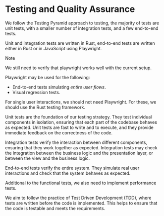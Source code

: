 # Testing and Quality Assurance

We follow the Testing Pyramid approach to testing,
the majority of tests are unit tests,
with a smaller number of integration tests,
and a few end-to-end tests.

Unit and integration tests are written in Rust,
end-to-end tests are written either in Rust or in JavaScript using Playwright.

> [!note]
> We still need to verify that playwright works well with the current setup.
>
> Playwright may be used for the following:
> - End-to-end tests simulating *entire user flows*.
> - Visual regression tests.
>
> For single user interactions, we should not need Playwright.
> For these, we should use the Rust testing framework.

Unit tests are the foundation of our testing strategy.
They test individual components in isolation,
ensuring that each part of the codebase behaves as expected.
Unit tests are fast to write and to execute,
and they provide immediate feedback on the correctness of the code.

Integration tests verify the interaction between different components,
ensuring that they work together as expected.
Integration tests may check the integration between the business logic and the presentation layer,
or between the view and the business logic.

End-to-end tests verify the entire system.
They simulate real user interactions and check that the system behaves as expected.

Additional to the functional tests,
we also need to implement performance tests.

We aim to follow the practice of Test Driven Development (TDD),
where tests are written before the code is implemented.
This helps to ensure that the code is testable and meets the requirements.
